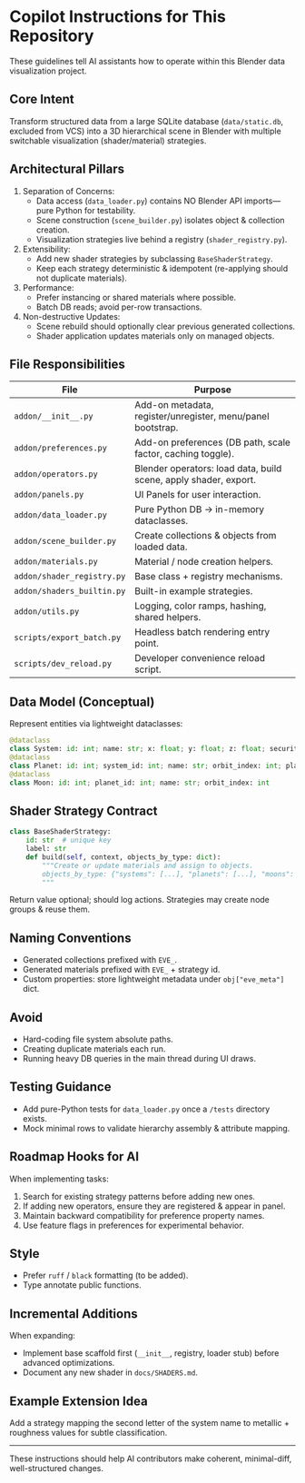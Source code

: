 # Copilot Instructions for This Repository

These guidelines tell AI assistants how to operate within this Blender data visualization project.

## Core Intent
Transform structured data from a large SQLite database (`data/static.db`, excluded from VCS) into a 3D hierarchical scene in Blender with multiple switchable visualization (shader/material) strategies.

## Architectural Pillars
1. Separation of Concerns:
   - Data access (`data_loader.py`) contains NO Blender API imports—pure Python for testability.
   - Scene construction (`scene_builder.py`) isolates object & collection creation.
   - Visualization strategies live behind a registry (`shader_registry.py`).
2. Extensibility:
   - Add new shader strategies by subclassing `BaseShaderStrategy`.
   - Keep each strategy deterministic & idempotent (re-applying should not duplicate materials).
3. Performance:
   - Prefer instancing or shared materials where possible.
   - Batch DB reads; avoid per-row transactions.
4. Non-destructive Updates:
   - Scene rebuild should optionally clear previous generated collections.
   - Shader application updates materials only on managed objects.

## File Responsibilities
| File | Purpose |
|------|---------|
| `addon/__init__.py` | Add-on metadata, register/unregister, menu/panel bootstrap. |
| `addon/preferences.py` | Add-on preferences (DB path, scale factor, caching toggle). |
| `addon/operators.py` | Blender operators: load data, build scene, apply shader, export. |
| `addon/panels.py` | UI Panels for user interaction. |
| `addon/data_loader.py` | Pure Python DB -> in-memory dataclasses. |
| `addon/scene_builder.py` | Create collections & objects from loaded data. |
| `addon/materials.py` | Material / node creation helpers. |
| `addon/shader_registry.py` | Base class + registry mechanisms. |
| `addon/shaders_builtin.py` | Built-in example strategies. |
| `addon/utils.py` | Logging, color ramps, hashing, shared helpers. |
| `scripts/export_batch.py` | Headless batch rendering entry point. |
| `scripts/dev_reload.py` | Developer convenience reload script. |

## Data Model (Conceptual)
Represent entities via lightweight dataclasses:
```python
@dataclass
class System: id: int; name: str; x: float; y: float; z: float; security: float; planets: list
@dataclass
class Planet: id: int; system_id: int; name: str; orbit_index: int; planet_type: str; moons: list
@dataclass
class Moon: id: int; planet_id: int; name: str; orbit_index: int
```

## Shader Strategy Contract
```python
class BaseShaderStrategy:
    id: str  # unique key
    label: str
    def build(self, context, objects_by_type: dict):
        """Create or update materials and assign to objects.
        objects_by_type: {"systems": [...], "planets": [...], "moons": [...]} (Blender objects)
        """
```
Return value optional; should log actions. Strategies may create node groups & reuse them.

## Naming Conventions
- Generated collections prefixed with `EVE_`.
- Generated materials prefixed with `EVE_` + strategy id.
- Custom properties: store lightweight metadata under `obj["eve_meta"]` dict.

## Avoid
- Hard-coding file system absolute paths.
- Creating duplicate materials each run.
- Running heavy DB queries in the main thread during UI draws.

## Testing Guidance
- Add pure-Python tests for `data_loader.py` once a `/tests` directory exists.
- Mock minimal rows to validate hierarchy assembly & attribute mapping.

## Roadmap Hooks for AI
When implementing tasks:
1. Search for existing strategy patterns before adding new ones.
2. If adding new operators, ensure they are registered & appear in panel.
3. Maintain backward compatibility for preference property names.
4. Use feature flags in preferences for experimental behavior.

## Style
- Prefer `ruff` / `black` formatting (to be added).
- Type annotate public functions.

## Incremental Additions
When expanding:
- Implement base scaffold first (`__init__`, registry, loader stub) before advanced optimizations.
- Document any new shader in `docs/SHADERS.md`.

## Example Extension Idea
Add a strategy mapping the second letter of the system name to metallic + roughness values for subtle classification.

---
These instructions should help AI contributors make coherent, minimal-diff, well-structured changes.
